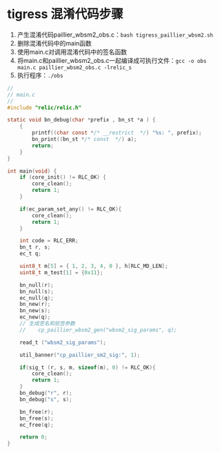 # tigress 混淆代码步骤
1. 产生混淆代码paillier_wbsm2_obs.c：`bash tigress_paillier_wbsm2.sh`
2. 删除混淆代码中的main函数
3. 使用main.c对调用混淆代码中的签名函数
4. 将main.c和paillier_wbsm2_obs.c一起编译成可执行文件：`gcc -o obs main.c paillier_wbsm2_obs.c -lrelic_s`
5. 执行程序：`./obs`
```c
//
// main.c
//
#include "relic/relic.h"

static void bn_debug(char *prefix , bn_st *a ) {
    {
        printf((char const */* __restrict  */) "%s: ", prefix);
        bn_print((bn_st */* const  */) a);
        return;
    }
}

int main(void) {
    if (core_init() != RLC_OK) {
        core_clean();
        return 1;
    }

    if(ec_param_set_any() != RLC_OK){
        core_clean();
        return 1;
    }

    int code = RLC_ERR;
    bn_t r, s;
    ec_t q;

    uint8_t m[5] = { 1, 2, 3, 4, 0 }, h[RLC_MD_LEN];
    uint8_t m_test[1] = {0x11};

    bn_null(r);
    bn_null(s);
    ec_null(q);
    bn_new(r);
    bn_new(s);
    ec_new(q);
    // 生成签名和验签参数
    //    cp_paillier_wbsm2_gen("wbsm2_sig_params", q);

    read_t ("wbsm2_sig_params");

    util_banner("cp_paillier_sm2_sig:", 1);

    if(sig_t (r, s, m, sizeof(m), 0) != RLC_OK){
        core_clean();
        return 1;
    }
    bn_debug("r", r);
    bn_debug("s", s);

    bn_free(r);
    bn_free(s);
    ec_free(q);

    return 0;
}
```